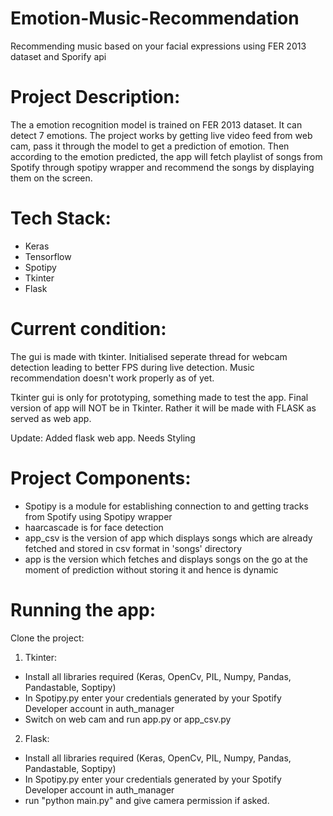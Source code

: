 # Emotion-Music-Recommendation
Recommending music based on your facial expressions using FER 2013 dataset and Sporify api

# Project Description:
The a emotion recognition model is trained on FER 2013 dataset. It can detect 7 emotions. The project works by getting live video feed from web cam, pass it through the model to get a prediction of emotion. Then according to the emotion predicted, the app will fetch playlist of songs from Spotify through spotipy wrapper and recommend the songs by displaying them on the screen.

# Tech Stack:
- Keras
- Tensorflow
- Spotipy
- Tkinter
- Flask

# Current condition:
The gui is made with tkinter. Initialised seperate thread for webcam detection leading to better FPS during live detection. Music recommendation doesn't work properly as of yet.

Tkinter gui is only for prototyping, something made to test the app. Final version of app will NOT be in Tkinter. Rather it will be made with FLASK as served as web app. 

Update: Added flask web app. Needs Styling

# Project Components:
- Spotipy is a module for establishing connection to and getting tracks from Spotify using Spotipy wrapper
- haarcascade is for face detection
- app_csv is the version of app which displays songs which are already fetched and stored in csv format in 'songs' directory
- app is the version which fetches and displays songs on the go at the moment of prediction without storing it and hence is dynamic

# Running the app:
Clone the project:
1. Tkinter:
- Install all libraries required (Keras, OpenCv, PIL, Numpy, Pandas, Pandastable, Soptipy)
- In Spotipy.py enter your credentials generated by your Spotify Developer account in auth_manager
- Switch on web cam and run app.py or app_csv.py

2. Flask: 
- Install all libraries required (Keras, OpenCv, PIL, Numpy, Pandas, Pandastable, Soptipy)
- In Spotipy.py enter your credentials generated by your Spotify Developer account in auth_manager
- run "python main.py" and give camera permission if asked.